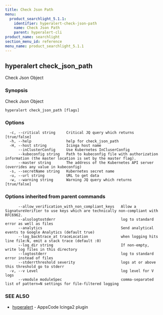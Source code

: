 ```yaml
---
title: Check Json Path
menu:
  product_searchlight_5.1.1:
    identifier: hyperalert-check-json-path
    name: Check Json Path
    parent: hyperalert-cli
product_name: searchlight
section_menu_id: reference
menu_name: product_searchlight_5.1.1
---
```


## hyperalert check_json_path

Check Json Object

### Synopsis

Check Json Object

```
hyperalert check_json_path [flags]
```

### Options

```
  -c, --critical string     Critical JQ query which returns [true/false]
  -h, --help                help for check_json_path
  -H, --host string         Icinga host name
      --inClusterConfig     Use Kubernetes InCluserConfig
      --kubeconfig string   Path to kubeconfig file with authorization information (the master location is set by the master flag).
      --master string       The address of the Kubernetes API server (overrides any value in kubeconfig)
  -s, --secretName string   Kubernetes secret name
  -u, --url string          URL to get data
  -w, --warning string      Warning JQ query which returns [true/false]
```

### Options inherited from parent commands

```
      --allow_verification_with_non_compliant_keys   Allow a SignatureVerifier to use keys which are technically non-compliant with RFC6962.
      --alsologtostderr                              log to standard error as well as files
      --analytics                                    Send analytical events to Google Analytics (default true)
      --log_backtrace_at traceLocation               when logging hits line file:N, emit a stack trace (default :0)
      --log_dir string                               If non-empty, write log files in this directory
      --logtostderr                                  log to standard error instead of files
      --stderrthreshold severity                     logs at or above this threshold go to stderr
  -v, --v Level                                      log level for V logs
      --vmodule moduleSpec                           comma-separated list of pattern=N settings for file-filtered logging
```

### SEE ALSO

* [hyperalert](/products/searchlight/5.1.1/reference/hyperalert/hyperalert)	 - AppsCode Icinga2 plugin



